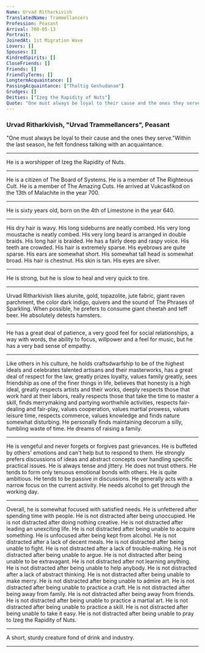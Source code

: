 ```yaml
---
Name: Urvad Rìtharkivish
TranslatedName: Trammellancers
Profession: Peasant 
Arrival: 700-05-13
Portrait:
JoinedAt: 1st Migration Wave
Lovers: []
Spouses: []
KindredSpirits: []
CloseFriends: []
Friends: []
FriendlyTerms: []
LongtermAcquaintance: []
PassingAcquaintance: ["Tholtig Geshudanam"]
Grudges: []
Deities: ["Izeg the Rapidity of Nuts"]
Quote: "One must always be loyal to their cause and the ones they serve."
---
```

###   Urvad Rìtharkivish, "Urvad Trammellancers", Peasant  

"One must always be loyal to their cause and the ones they serve."Within the last season, he felt fondness talking with an acquaintance.  
***

He is a worshipper of Izeg the Rapidity of Nuts.  
***

He is a citizen of The Board of Systems.  He is a member of The Righteous Cult.  He is a member of The Amazing Cuts.  He arrived at Vukcasfikod on the 13th of Malachite in the year 700.  
***

He is sixty years old, born on the 4th  of Limestone in the year 640.  
***

His dry hair is wavy.  His long sideburns are neatly combed.  His very long moustache is neatly combed.  His very long beard is arranged in double braids.  His long hair is braided.  He has a fairly deep  and raspy voice.  His teeth are crowded.  His hair is extremely sparse.  His eyebrows are quite sparse.  His ears are somewhat short.  His somewhat tall head is somewhat broad.  His hair is chestnut.  His skin is tan.  His eyes are silver.   
***

He is strong, but he is slow to heal and very quick to tire.  
***

Urvad Rìtharkivish likes alunite, gold, topazolite, jute fabric, giant raven parchment, the color dark indigo, quivers and the sound of The Phrases of  Sparkling.  When possible, he prefers to consume giant cheetah and teff beer.  He absolutely detests hamsters.  
***

He has a great deal of patience, a very good feel for social relationships, a way with words, the ability to focus, willpower  and a feel for music, but he has a very bad sense of empathy.  
***

Like others in his culture, he holds craftsdwarfship to be of the highest ideals and celebrates talented artisans and their masterworks, has a great deal of respect  for the law, greatly prizes loyalty, values family greatly, sees friendship as one of the finer things in life, believes that honesty is a high ideal, greatly respects artists and their works, deeply respects those that work hard at their labors,  really respects those that take the time to master a skill, finds merrymaking and partying worthwhile activities, respects fair-dealing and fair-play, values cooperation, values martial prowess, values leisure time, respects commerce, values  knowledge and finds nature somewhat disturbing.  He personally finds maintaining decorum a silly, fumbling waste of time.  He dreams of raising a family.  
***

He is vengeful and never forgets or forgives past grievances.   He is buffeted by others' emotions and can't help but to respond to them.  He strongly prefers discussions of ideas and abstract concepts over handling specific practical issues.  He is always tense and jittery.  He does not trust others.  He tends  to form only tenuous emotional bonds with others.  He is quite ambitious.  He tends to be passive in discussions.  He generally acts with a narrow focus on the current activity.  He needs alcohol to get through the working day.  
***

Overall,  he is somewhat focused with satisfied needs.  He is unfettered after spending time with people.  He is not distracted after being unoccupied.  He is not distracted after doing nothing creative.  He is not  distracted after leading an unexciting life.  He is not distracted after being unable to acquire something.  He is unfocused after being kept from alcohol.  He is not distracted after a lack of decent meals.  He  is not distracted after being unable to fight.  He is not distracted after a lack of trouble-making.  He is not distracted after being unable to argue.  He is not distracted after being unable to be extravagant.   He is not distracted after not learning anything.  He is not distracted after being unable to help anybody.  He is not distracted after a lack of abstract thinking.  He is not distracted after being unable to make  merry.  He is not distracted after being unable to admire art.  He is not distracted after being unable to practice a craft.  He is not distracted after being away from family.  He is not distracted after being  away from friends.  He is not distracted after being unable to practice a martial art.  He is not distracted after being unable to practice a skill.  He is not distracted after being unable to take it easy.  He is  not distracted after being unable to pray to Izeg the Rapidity of Nuts.  
***

A short, sturdy creature fond of drink and industry. 
***
